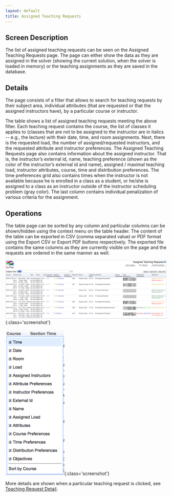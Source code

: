 ```yaml
---
layout: default
title: Assigned Teaching Requests
---
```



## Screen Description


 The list of assigned teaching requests can be seen on the Assigned Teaching Requests page. The page can either show the data as they are assigned in the solver (showing the current solution, when the solver is loaded in memory) or the teaching assignments as they are saved in the database.

## Details


 The page consists of a filter that allows to search for teaching requests by their subject area, individual attributes (that are requested or that the assigned instructors have), by a particular course or instructor.


 The table shows a list of assigned teaching requests meeting the above filter. Each teaching request contains the course, the list of classes it applies to (classes that are not to be assigned to the instructor are in italics -- e.g., the lecture) with their date, time, and room assignments. Next, there is the requested load, the number of assigned/requested instructors, and the requested attribute and instructor preferences. The Assigned Teaching Requests page also contains information about the assigned instructor. That is, the instructor’s external id, name, teaching preference (shown as the color of the instructor’s external id and name), assigned / maximal teaching load, instructor attributes, course, time and distribution preferences. The time preferences grid also contains times when the instructor is not available because he is enrolled in a class as a student, or he/she is assigned to a class as an instructor outside of the instructor scheduling problem (gray color). The last column contains individual penalization of various criteria for the assignment.

## Operations


 The table page can be sorted by any column and particular columns can be shown/hidden using the context menu on the table header. The content of the table can be exported in CSV (comma separated value) or PDF format using the Export CSV or Export PDF buttons respectively. The exported file contains the same columns as they are currently visible on the page and the requests are ordered in the same manner as well.


![Assigned Teaching Requests](images/assigned-teaching-requests-1.png){:class='screenshot'}


![Assigned Teaching Requests](images/assigned-teaching-requests-2.png){:class='screenshot'}


 More details are shown when a particular teaching request is clicked, see [Teaching Request Detail](teaching-request-detail).
